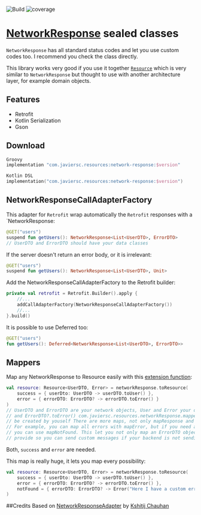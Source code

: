 [comment]: [![Download](https://api.bintray.com/packages/javiersegoviacordoba/NetworkResponse/NetworkResponse/images/download.svg)](https://bintray.com/javiersegoviacordoba/Resources/NetworkResponse/_latestVersion)
![Build](https://github.com/JavierSegoviaCordoba/NetworkResponse/workflows/Build/badge.svg)
![coverage](https://img.shields.io/codecov/c/github/javiersegoviacordoba/networkResponse)

# [NetworkResponse](/resource/src/main/kotlin/com/javiersc/resources/NetworkResponse/NetworkResponse.kt) sealed classes

`NetworkResponse` has all standard status codes and let you use custom codes too. I recommend
you check the class directly.

This library works very good if you use it together 
[`Resource`](https://github.com/JavierSegoviaCordoba/Resource) which is very similar
to `NetworkResponse` but thought to use with another architecture layer, for example domain objects.

## Features
- Retrofit
- Kotlin Serialization
- Gson

## Download
```groovy
Groovy
implementation "com.javiersc.resources:network-response:$version"
```

```kotlin
Kotlin DSL
implementation("com.javiersc.resources:network-response:$version")
```
     
## NetworkResponseCallAdapterFactory

This adapter for `Retrofit` wrap automatically the `Retrofit` responses with a `NetworkResponse:

```kotlin
@GET("users")
suspend fun getUsers(): NetworkResponse<List<UserDTO>, ErrorDTO>
// UserDTO and ErrorDTO should have your data classes
```
If the server doesn't return an error body, or it is irrelevant:
```kotlin
@GET("users")
suspend fun getUsers(): NetworkResponse<List<UserDTO>, Unit>
```
Add the NetworkResponseCallAdapterFactory to the Retrofit builder:
```kotlin
private val retrofit = Retrofit.Builder().apply {
    //...
    addCallAdapterFactory(NetworkResponseCallAdapterFactory())
    //...
}.build()
```
It is possible to use Deferred too:
```kotlin
@GET("users")
fun getUsers(): Deferred<NetworkResponse<List<UserDTO>, ErrorDTO>>
```

## Mappers

Map any NetworkResponse to Resource easily with this
[extension function](/resource/src/main/kotlin/com/javiersc/resource/network/extensions/NetworkResponse.kt):
```kotlin
val resource: Resource<UserDTO, Error> = networkResponse.toResource(
    success = { userDto: UserDTO -> userDTO.toUser() },
    error = { errorDTO: ErrorDTO? -> errorDTO.toError() }
)
// UserDTO and ErrorDTO are your network objects, User and Error your domain objects UserDTO.toUser() 
// and ErrorDTO?.toError() com.javiersc.resources.networkResponse.mappers should 
// be created by youself There are more maps, not only mapResponse and mapError for more customization.
// For example, you can map all errors with mapError, but if you need a custom map for NotFound
// you can use mapNotFound. This let you not only map an ErrorDTO object, you can use a custom
// provide so you can send custom messages if your backend is not sending values which can be used.
```
Both, `success` and `error` are needed.

This map is really huge, it lets you map every possibility:
```kotlin
val resource: Resource<UserDTO, Error> = networkResponse.toResource(
    success = { userDto: UserDTO -> userDTO.toUser() },
    error = { errorDTO: ErrorDTO? -> errorDTO.toError() },
    notFound = { errorDTO: ErrorDTO? -> Error("Here I have a custom error") }
)
```

##Credits
Based on [NetworkResponseAdapter](https://github.com/haroldadmin/NetworkResponseAdapter)
by [Kshitij Chauhan](https://github.com/haroldadmin)